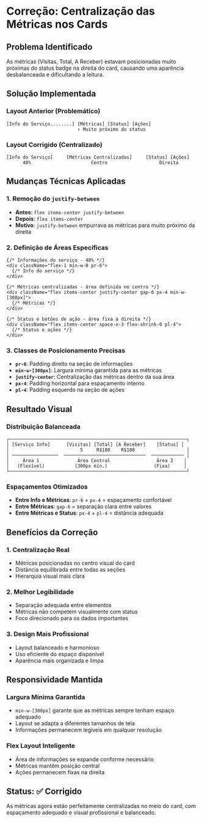 # Correção: Centralização das Métricas nos Cards

## Problema Identificado
As métricas (Visitas, Total, A Receber) estavam posicionadas muito próximas do status badge na direita do card, causando uma aparência desbalanceada e dificultando a leitura.

## Solução Implementada

### **Layout Anterior (Problemático)**
```
[Info do Serviço........] [Métricas] [Status] [Ações]
                          ↑ Muito próximo do status
```

### **Layout Corrigido (Centralizado)**
```
[Info do Serviço]     [Métricas Centralizadas]     [Status] [Ações]
      40%                      Centro                   Direita
```

## Mudanças Técnicas Aplicadas

### **1. Remoção do `justify-between`**
- **Antes**: `flex items-center justify-between`
- **Depois**: `flex items-center`
- **Motivo**: `justify-between` empurrava as métricas para muito próximo da direita

### **2. Definição de Áreas Específicas**
```tsx
{/* Informações do serviço - 40% */}
<div className="flex-1 min-w-0 pr-6">
  {/* Info do serviço */}
</div>

{/* Métricas centralizadas - área definida no centro */}
<div className="flex items-center justify-center gap-6 px-4 min-w-[300px]">
  {/* Métricas */}
</div>

{/* Status e botões de ação - área fixa à direita */}
<div className="flex items-center space-x-3 flex-shrink-0 pl-4">
  {/* Status e ações */}
</div>
```

### **3. Classes de Posicionamento Precisas**
- **`pr-6`**: Padding direito na seção de informações
- **`min-w-[300px]`**: Largura mínima garantida para as métricas
- **`justify-center`**: Centralização das métricas dentro da sua área
- **`px-4`**: Padding horizontal para espaçamento interno
- **`pl-4`**: Padding esquerdo na seção de ações

## Resultado Visual

### **Distribuição Balanceada**
```
┌─────────────────────────────────────────────────────────────────┐
│ [Serviço Info]      [Visitas] [Total] [A Receber]    [Status] │
│                          5     R$180    R$180                   │
│ ─────────────────  ──────────────────────────────  ──────────── │
│     Área 1              Área Central                 Área 3    │
│   (Flexível)           (300px mín.)                 (Fixa)     │
└─────────────────────────────────────────────────────────────────┘
```

### **Espaçamentos Otimizados**
- **Entre Info e Métricas**: `pr-6` + `px-4` = espaçamento confortável
- **Entre Métricas**: `gap-6` = separação clara entre valores
- **Entre Métricas e Status**: `px-4` + `pl-4` = distância adequada

## Benefícios da Correção

### **1. Centralização Real**
- Métricas posicionadas no centro visual do card
- Distância equilibrada entre todas as seções
- Hierarquia visual mais clara

### **2. Melhor Legibilidade**
- Separação adequada entre elementos
- Métricas não competem visualmente com status
- Foco direcionado para os dados importantes

### **3. Design Mais Profissional**
- Layout balanceado e harmonioso
- Uso eficiente do espaço disponível
- Aparência mais organizada e limpa

## Responsividade Mantida

### **Largura Mínima Garantida**
- `min-w-[300px]` garante que as métricas sempre tenham espaço adequado
- Layout se adapta a diferentes tamanhos de tela
- Informações permanecem legíveis em qualquer resolução

### **Flex Layout Inteligente**
- Área de informações se expande conforme necessário
- Métricas mantêm posição central
- Ações permanecem fixas na direita

## Status: ✅ Corrigido

As métricas agora estão perfeitamente centralizadas no meio do card, com espaçamento adequado e visual profissional e balanceado.
